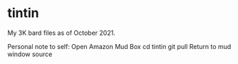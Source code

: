 # tintin
My 3K bard files as of October 2021.

Personal note to self:
  Open Amazon Mud Box
    cd tintin
    git pull
  Return to mud window
    source
  
